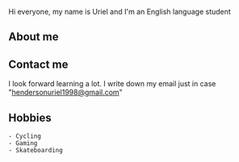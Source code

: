 Hi everyone, my name is Uriel and I'm an English language student

## About me

## Contact me
I look forward learning a lot. I write down my email just in case 
"hendersonuriel1998@gmail.com"

## Hobbies
    - Cycling 
    - Gaming
    - Skateboarding